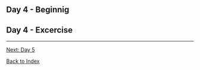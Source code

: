## Day 4 - Beginnig


## Day 4 - Excercise

---
[Next: Day 5](05-day05.md)

[Back to Index](index.md)